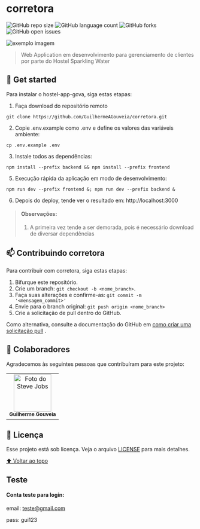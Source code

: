 # corretora

<!---Esses são exemplos. Veja https://shields.io para outras pessoas ou para personalizar este conjunto de escudos . Você pode querer incluir dependências, status do projeto e informações de licença aqui--->

![GitHub repo size](https://img.shields.io/github/repo-size/GuilhermeAGouveia/corretora?style=for-the-badge)
![GitHub language count](https://img.shields.io/github/languages/count/GuilhermeAGouveia/corretora?style=for-the-badge)
![GitHub forks](https://img.shields.io/github/forks/GuilhermeAGouveia/corretora?style=for-the-badge)
![GitHub open issues](https://img.shields.io/github/issues/GuilhermeAGouveia/corretora?style=for-the-badge)

<img src="https://user-images.githubusercontent.com/81968354/172062799-07e692c5-ca8e-4cb8-ad68-2c38f3e080b8.png" alt="exemplo imagem">

> Web Application em desenvolvimento para gerenciamento de clientes por parte do Hostel Sparkling Water

## 🚀 Get started

Para instalar o hostel-app-gcva, siga estas etapas:

1. Faça download do repositório remoto
```
git clone https://github.com/GuilhermeAGouveia/corretora.git
```

2. Copie .env.example como .env e define os valores das variáveis ambiente:
```
cp .env.example .env
```
3. Instale todos as dependências:
```
npm install --prefix backend && npm install --prefix frontend
```

5. Execução rápida da aplicação em modo de desenvolvimento:
```
npm run dev --prefix frontend &; npm run dev --prefix backend &
```
6. Depois do deploy, tende ver o resultado em: http://localhost:3000
> #### Observações: 
> 1. A primeira vez tende a ser demorada, pois é necessário download de diversar dependências


## 📫 Contribuindo corretora

<!---Se o seu README for longo ou se você tiver algum processo ou etapas específicas que deseja que os contribuidores sigam, considere a criação de um arquivo CONTRIBUTING.md separado--->
Para contribuir com corretora, siga estas etapas:

1. Bifurque este repositório.
2. Crie um branch: `git checkout -b <nome_branch>`.
3. Faça suas alterações e confirme-as: `git commit -m '<mensagem_commit>'`
4. Envie para o branch original: `git push origin <nome_branch>`
5. Crie a solicitação de pull dentro do GitHub.

Como alternativa, consulte a documentação do GitHub
em [como criar uma solicitação pull](https://help.github.com/en/github/collaborating-with-issues-and-pull-requests/creating-a-pull-request)
.

## 🤝 Colaboradores

Agradecemos às seguintes pessoas que contribuíram para este projeto:

<table>
  <tr>
    <td align="center">
          <a href="https://github.com/GuilhermeAGouveia">
            <img width=100 src="https://avatars.githubusercontent.com/u/81968354?v=4" width="100px;" alt="Foto do Steve Jobs"/><br>
            <sub>
              <b>Guilherme Gouveia</b>
            </sub>
          </a>
        </td>
  </tr>
</table>

## 📝 Licença

Esse projeto está sob licença. Veja o arquivo [LICENSE](https://github.com/GuilhermeAGouveia/corretora/blob/main/LICENSE) para mais detalhes.

[⬆ Voltar ao topo](#corretora)<br>


<!---Fim README.md teste--->

## Teste

#### Conta teste para login:

email: teste@gmail.com

pass: gui123
